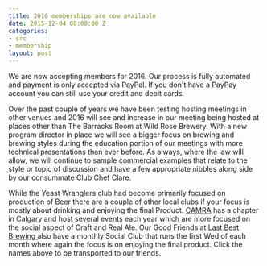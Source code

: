 ```yaml
---
title: 2016 memberships are now available
date: 2015-12-04 00:00:00 Z
categories:
- src
- membership
layout: post
---
```


<p>We are now accepting members for 2016. Our process is fully automated and payment is only accepted via PayPal. If you don't have a PayPay account you can still use your credit and debit cards.</p><p>Over the past couple of years we have been testing hosting meetings in other venues and 2016 will see and increase in our meeting being hosted at places other than The Barracks Room at Wild Rose Brewery. With a new program director in place we will see a bigger focus on brewing and brewing styles during the education portion of our meetings with more technical presentations than ever before. As always&#44; where the law will allow&#44; we will continue to sample commercial examples that relate to the style or topic of discussion and have a few appropriate nibbles along side by our consummate Club Chef Clare.</p><p>While the Yeast Wranglers club had become primarily focused on production of Beer there are a couple of other local clubs if your focus is mostly about drinking and enjoying the final Product. <a href="https://camraalberta.com/" title="Click Here">CAMRA</a> has a chapter in Calgary and host several events each year which are more focused on the social aspect of Craft and Real Ale. Our Good Friends at<a href="http://www.lastbestbrewing.com/community/" title="Click Here"> Last Best Brewing </a>also have a monthly Social Club that runs the first Wed of each month where again the focus is on enjoying the final product. Click the names above to be transported to our friends.</p><p><br /></p><p><br /></p>
